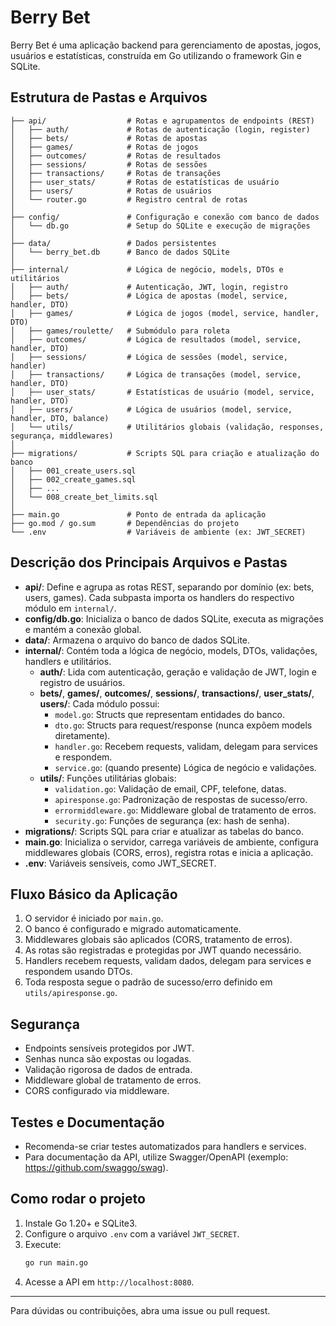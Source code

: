 # Berry Bet

Berry Bet é uma aplicação backend para gerenciamento de apostas, jogos, usuários e estatísticas, construída em Go utilizando o framework Gin e SQLite.

## Estrutura de Pastas e Arquivos

```
├── api/                  # Rotas e agrupamentos de endpoints (REST)
│   ├── auth/             # Rotas de autenticação (login, register)
│   ├── bets/             # Rotas de apostas
│   ├── games/            # Rotas de jogos
│   ├── outcomes/         # Rotas de resultados
│   ├── sessions/         # Rotas de sessões
│   ├── transactions/     # Rotas de transações
│   ├── user_stats/       # Rotas de estatísticas de usuário
│   ├── users/            # Rotas de usuários
│   └── router.go         # Registro central de rotas
│
├── config/               # Configuração e conexão com banco de dados
│   └── db.go             # Setup do SQLite e execução de migrações
│
├── data/                 # Dados persistentes
│   └── berry_bet.db      # Banco de dados SQLite
│
├── internal/             # Lógica de negócio, models, DTOs e utilitários
│   ├── auth/             # Autenticação, JWT, login, registro
│   ├── bets/             # Lógica de apostas (model, service, handler, DTO)
│   ├── games/            # Lógica de jogos (model, service, handler, DTO)
│   ├── games/roulette/   # Submódulo para roleta
│   ├── outcomes/         # Lógica de resultados (model, service, handler, DTO)
│   ├── sessions/         # Lógica de sessões (model, service, handler)
│   ├── transactions/     # Lógica de transações (model, service, handler, DTO)
│   ├── user_stats/       # Estatísticas de usuário (model, service, handler, DTO)
│   ├── users/            # Lógica de usuários (model, service, handler, DTO, balance)
│   └── utils/            # Utilitários globais (validação, responses, segurança, middlewares)
│
├── migrations/           # Scripts SQL para criação e atualização do banco
│   ├── 001_create_users.sql
│   ├── 002_create_games.sql
│   ├── ...
│   └── 008_create_bet_limits.sql
│
├── main.go               # Ponto de entrada da aplicação
├── go.mod / go.sum       # Dependências do projeto
└── .env                  # Variáveis de ambiente (ex: JWT_SECRET)
```

## Descrição dos Principais Arquivos e Pastas

- **api/**: Define e agrupa as rotas REST, separando por domínio (ex: bets, users, games). Cada subpasta importa os handlers do respectivo módulo em `internal/`.
- **config/db.go**: Inicializa o banco de dados SQLite, executa as migrações e mantém a conexão global.
- **data/**: Armazena o arquivo do banco de dados SQLite.
- **internal/**: Contém toda a lógica de negócio, models, DTOs, validações, handlers e utilitários.
  - **auth/**: Lida com autenticação, geração e validação de JWT, login e registro de usuários.
  - **bets/**, **games/**, **outcomes/**, **sessions/**, **transactions/**, **user_stats/**, **users/**: Cada módulo possui:
    - `model.go`: Structs que representam entidades do banco.
    - `dto.go`: Structs para request/response (nunca expõem models diretamente).
    - `handler.go`: Recebem requests, validam, delegam para services e respondem.
    - `service.go`: (quando presente) Lógica de negócio e validações.
  - **utils/**: Funções utilitárias globais:
    - `validation.go`: Validação de email, CPF, telefone, datas.
    - `apiresponse.go`: Padronização de respostas de sucesso/erro.
    - `errormiddleware.go`: Middleware global de tratamento de erros.
    - `security.go`: Funções de segurança (ex: hash de senha).
- **migrations/**: Scripts SQL para criar e atualizar as tabelas do banco.
- **main.go**: Inicializa o servidor, carrega variáveis de ambiente, configura middlewares globais (CORS, erros), registra rotas e inicia a aplicação.
- **.env**: Variáveis sensíveis, como JWT_SECRET.

## Fluxo Básico da Aplicação
1. O servidor é iniciado por `main.go`.
2. O banco é configurado e migrado automaticamente.
3. Middlewares globais são aplicados (CORS, tratamento de erros).
4. As rotas são registradas e protegidas por JWT quando necessário.
5. Handlers recebem requests, validam dados, delegam para services e respondem usando DTOs.
6. Toda resposta segue o padrão de sucesso/erro definido em `utils/apiresponse.go`.

## Segurança
- Endpoints sensíveis protegidos por JWT.
- Senhas nunca são expostas ou logadas.
- Validação rigorosa de dados de entrada.
- Middleware global de tratamento de erros.
- CORS configurado via middleware.

## Testes e Documentação
- Recomenda-se criar testes automatizados para handlers e services.
- Para documentação da API, utilize Swagger/OpenAPI (exemplo: https://github.com/swaggo/swag).

## Como rodar o projeto
1. Instale Go 1.20+ e SQLite3.
2. Configure o arquivo `.env` com a variável `JWT_SECRET`.
3. Execute:
   ```sh
   go run main.go
   ```
4. Acesse a API em `http://localhost:8080`.

---

Para dúvidas ou contribuições, abra uma issue ou pull request.
